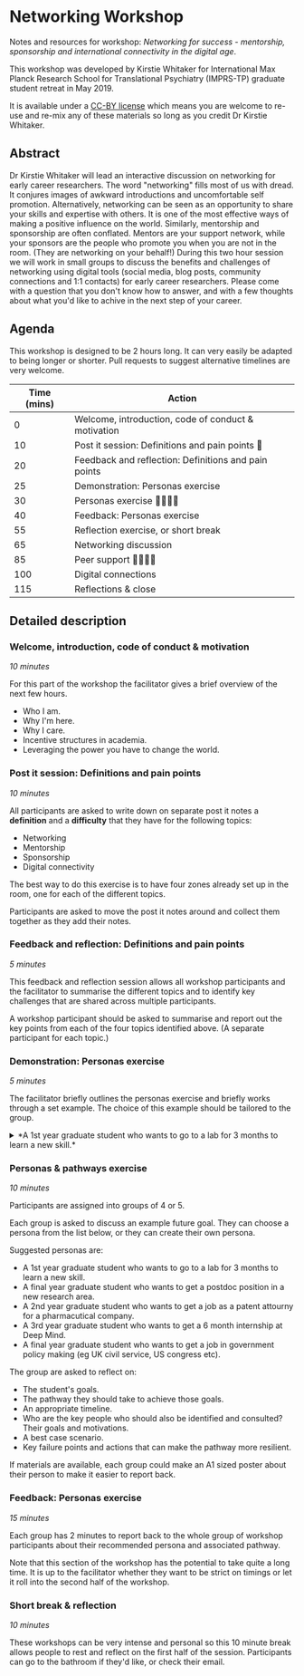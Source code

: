 # Networking Workshop

Notes and resources for workshop: *Networking for success - mentorship, sponsorship and international connectivity in the digital age*.

This workshop was developed by Kirstie Whitaker for International Max Planck Research School for Translational Psychiatry (IMPRS-TP) graduate student retreat in May 2019.

It is available under a [CC-BY license](LICENSE.md) which means you are welcome to re-use and re-mix any of these materials so long as you credit Dr Kirstie Whitaker.

## Abstract

Dr Kirstie Whitaker will lead an interactive discussion on networking for early career researchers.
The word "networking" fills most of us with dread.
It conjures images of awkward introductions and uncomfortable self promotion.
Alternatively, networking can be seen as an opportunity to share your skills and expertise with others.
It is one of the most effective ways of making a positive influence on the world.
Similarly, mentorship and sponsorship are often conflated.
Mentors are your support network, while your sponsors are the people who promote you when you are not in the room.
(They are networking on your behalf!)
During this two hour session we will work in small groups to discuss the benefits and challenges of networking using digital tools (social media, blog posts, community connections and 1:1 contacts) for early career researchers.
Please come with a question that you don't know how to answer, and with a few thoughts about what you'd like to achive in the next step of your career.

## Agenda

This workshop is designed to be 2 hours long.
It can very easily be adapted to being longer or shorter.
Pull requests to suggest alternative timelines are very welcome.

| Time (mins) | Action |
| ----------- | ------ |
| 0           | Welcome, introduction, code of conduct & motivation |
| 10          | Post it session: Definitions and pain points :memo: |
| 20          | Feedback and reflection: Definitions and pain points |
| 25          | Demonstration: Personas exercise |
| 30          | Personas exercise 👨‍👩‍👧‍👦 |
| 40          | Feedback: Personas exercise |
| 55          | Reflection exercise, or short break |
| 65          | Networking discussion | 
| 85          | Peer support 👨‍👩‍👧‍👦 |
| 100         | Digital connections |
| 115         | Reflections & close |

## Detailed description

### Welcome, introduction, code of conduct & motivation

*10 minutes*

For this part of the workshop the facilitator gives a brief overview of the next few hours.

* Who I am.
* Why I'm here.
* Why I care.
* Incentive structures in academia.
* Leveraging the power you have to change the world.

### Post it session: Definitions and pain points

*10 minutes*

All participants are asked to write down on separate post it notes a **definition** and a **difficulty** that they have for the following topics:

* Networking
* Mentorship
* Sponsorship
* Digital connectivity

The best way to do this exercise is to have four zones already set up in the room, one for each of the different topics.

Participants are asked to move the post it notes around and collect them together as they add their notes.

### Feedback and reflection: Definitions and pain points

*5 minutes*

This feedback and reflection session allows all workshop participants and the facilitator to summarise the different topics and to identify key challenges that are shared across multiple participants.

A workshop participant should be asked to summarise and report out the key points from each of the four topics identified above.
(A separate participant for each topic.)

### Demonstration: Personas exercise

*5 minutes*

The facilitator briefly outlines the personas exercise and briefly works through a set example.
The choice of this example should be tailored to the group.

<details>
  <summary> *A 1st year graduate student who wants to go to a lab for 3 months to learn a new skill.*</summary>
  > **Maria** is a first year graduate student in a lab which specialises in child brain development.
  > **Her supervisor** is really supportive and wants Maria to be able to do the most innovative work.
  > Maria identifies a weakness in her skill set: she is not confident working with large brain imaging datasets.
  > She knows that **Dr Paula Ela**, a research scientist at a data science institute in the USA, does a lot of work with these types of data.
  > Maria wants to work with Ela to learn these skills and build up her confidence working with large datasets.
  > She is also excited about experiencing a different university setting and living in a new country for a short period of time.
  >
  > Maria writes to Ela when she is around six months into her PhD programme.
  > She includes her CV and a few sentences about her current research.
  > Maria suggests a concrete project for her three months in Ela's lab: transposing her lab's current analysis pipeline (many of the steps of which are done by hand) into the Ela lab's automated analysis. 
  > Maria offers Paula authorship on the analysis that she will work on based on this analysis pipeline, and also offers to promote the automated pipeline in her home university.
  >
  > Maria is clear in her email that the timeframe of her visit is quite **flexible**, but suggests a visit around **6 months from now**, at the beginning of her second year.
  > This will give her time to **apply for a travel scholarship** offered by her institute to support her visit.
  > She asks Dr Ela if she has any recommendations for adjustments to her proposed schedule or project plan.
  > 
  > Paula Ela says yes to Maria's visit because she is a junior faculty in a data science institute working mostly on methods development.
  > It is very helpful to her to have external collaborations that apply her software to interesting questions.
  > As Maria will be self-funded, it seems worth the time investment to build up this link.
  > Ela asks one of the postdoctoral researarchers in her lab, **Luka Vanni**, if he would be interested in supervising Maria on a day to day basis.
  > Luka is happy to help **promote the lab's work** and looks forward to collaborating with a new student.
  >
  > There are quite a few failure points in this plan, most of which can be overcome by having some back up options in development while the main plan is being developed.
  > Maria will need to get a visa to visit the USA.
  > She needs to be successful in recieving her travel scholarship.
  > Maria's supervisor must be happy with adding these two new authors to a future publication.
  > It is also hard to get settled into a new place for a short period of time, and Luka and Paula will be busy once she arrives so it may also take time to get her started.
  >
  > The benefits are high though.
  > Maria can build up her collaboration network and bring back the skills that she has learned to her current lab.
  > She still has time in her degree to develop the skills and incorporate them into future collaborations.
  > It is likely that this three month exchange will give her a boost in her graduate studies and introduce her to new tools and practices that she can not learn in her home institute.
</details>

### Personas & pathways exercise

*10 minutes*

Participants are assigned into groups of 4 or 5.

Each group is asked to discuss an example future goal.
They can choose a persona from the list below, or they can create their own persona.

Suggested personas are:

* A 1st year graduate student who wants to go to a lab for 3 months to learn a new skill.
* A final year graduate student who wants to get a postdoc position in a new research area.
* A 2nd year graduate student who wants to get a job as a patent attourny for a pharmacutical company.
* A 3rd year graduate student who wants to get a 6 month internship at Deep Mind.
* A final year graduate student who wants to get a job in government policy making (eg UK civil service, US congress etc).

The group are asked to reflect on:

* The student's goals.
* The pathway they should take to achieve those goals.
* An appropriate timeline.
* Who are the key people who should also be identified and consulted? Their goals and motivations.
* A best case scenario.
* Key failure points and actions that can make the pathway more resilient.

If materials are available, each group could make an A1 sized poster about their person to make it easier to report back.

### Feedback: Personas exercise

*15 minutes*

Each group has 2 minutes to report back to the whole group of workshop participants about their recommended persona and associated pathway.

Note that this section of the workshop has the potential to take quite a long time.
It is up to the facilitator whether they want to be strict on timings or let it roll into the second half of the workshop.

### Short break & reflection

*10 minutes*

These workshops can be very intense and personal so this 10 minute break allows people to rest and reflect on the first half of the session.
Participants can go to the bathroom if they'd like, or check their email.
